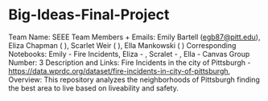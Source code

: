 # Big-Ideas-Final-Project
Team Name: SEEE
Team Members + Emails: Emily Bartell (egb87@pitt.edu), Eliza Chapman ( ), Scarlet Weir ( ), Ella Mankowski ( )
Corresponding Notebooks: Emily - Fire Incidents, Eliza - , Scralet - , Ella - 
Canvas Group Number: 3
Description and Links: Fire Incidents in the city of Pittsburgh - https://data.wprdc.org/dataset/fire-incidents-in-city-of-pittsburgh, 
Overview: This repository analyzes the neighborhoods of Pittsburgh finding the best area to live based on liveability and safety. 

